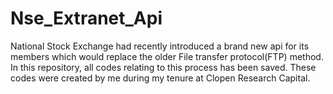 # Nse_Extranet_Api
National Stock Exchange had recently introduced a brand new api for its members which would replace the older File transfer protocol(FTP) method.  In this repository, all codes relating to this process has been saved. These codes were created by me during my tenure at Clopen Research Capital. 
